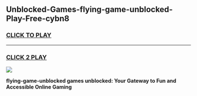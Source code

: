 
## Unblocked-Games-flying-game-unblocked-Play-Free-cybn8
<h3>
<a href="https://premium76.site?title=flying-game-unblocked&ref=18A">CLICK TO PLAY</a></h3>
<hr>

<h3>
<a href="https://premium76.site?title=flying-game-unblocked&ref=18A">CLICK 2 PLAY</a>
  
</h3>

<a href="https://premium76.site?title=flying-game-unblocked&ref=18A"><img src="https://clearcache.store/games.png"></a>


**flying-game-unblocked games unblocked: Your Gateway to Fun and Accessible Online Gaming**
